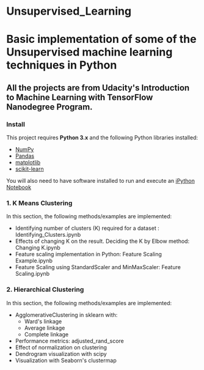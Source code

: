# Unsupervised_Learning
# Basic implementation of some of the Unsupervised machine learning techniques in Python
## All the projects are from Udacity's Introduction to Machine Learning with TensorFlow Nanodegree Program.

### Install

This project requires **Python 3.x** and the following Python libraries installed:

- [NumPy](http://www.numpy.org/)
- [Pandas](http://pandas.pydata.org)
- [matplotlib](http://matplotlib.org/)
- [scikit-learn](http://scikit-learn.org/stable/)

You will also need to have software installed to run and execute an [iPython Notebook](http://ipython.org/notebook.html)

### 1. K Means Clustering

In this section, the following methods/examples are implemented:

- Identifying number of clusters (K) required for a dataset : Identifying_Clusters.ipynb
- Effects of changing K on the result. Deciding the K by Elbow method: Changing K.ipynb
- Feature scaling implementation in Python: Feature Scaling Example.ipynb
- Feature Scaling using StandardScaler and MinMaxScaler: Feature Scaling.ipynb

### 2. Hierarchical Clustering

In this section, the following methods/examples are implemented:

- AgglomerativeClustering in sklearn with:
	- Ward's linkage
	- Average linkage
	- Complete linkage
- Performance metrics: adjusted_rand_score
- Effect of normalization on clustering
- Dendrogram visualization with scipy
- Visualization with Seaborn's clustermap
